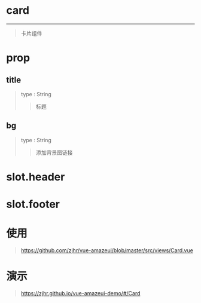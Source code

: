 # card
---
>卡片组件

# prop

## title
>type : String
>>标题

## bg
>type : String
>>添加背景图链接

# slot.header
# slot.footer

# 使用
><a>https://github.com/zjhr/vue-amazeui/blob/master/src/views/Card.vue</a>

# 演示
><a>https://zjhr.github.io/vue-amazeui-demo/#/Card</a>
